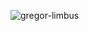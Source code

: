 ![gregor-limbus](https://github.com/Mephistopheles1314/Mephistopheles1314/assets/163795815/794f6346-9b1b-4ccc-b8f6-d302a871ba51)
